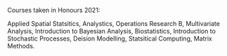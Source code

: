 Courses taken in Honours 2021: 

Applied Spatial Statsitics, Analystics, Operations Research B, Multivariate Analysis, Introduction to Bayesian Analysis, Biostatistics, Introduction to Stochastic Processes, Deision Modelling, Statsitical Computing, Matrix Methods. 
